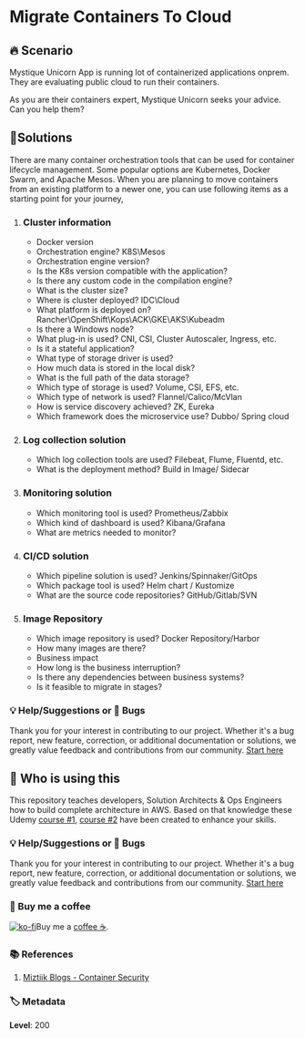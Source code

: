 # Migrate Containers To Cloud

## 🔥 Scenario

Mystique Unicorn App is running lot of containerized applications onprem. They are evaluating public cloud to run their containers.

As you are their containers expert, Mystique Unicorn seeks your advice. Can you help them?

## 🎯Solutions

There are many container orchestration tools that can be used for container lifecycle management. Some popular options are Kubernetes, Docker Swarm, and Apache Mesos. When you are planning to move containers from an existing platform to a newer one, you can use following items as a starting point for your journey,

1. ### Cluster information

   - Docker version
   - Orchestration engine? K8S\Mesos
   - Orchestration engine version?
   - Is the K8s version compatible with the application?
   - Is there any custom code in the compilation engine?
   - What is the cluster size?
   - Where is cluster deployed? IDC\Cloud
   - What platform is deployed on? Rancher\OpenShift\Kops\ACK\GKE\AKS\Kubeadm
   - Is there a Windows node?
   - What plug-in is used? CNI, CSI, Cluster Autoscaler, Ingress, etc.
   - Is it a stateful application?
   - What type of storage driver is used?
   - How much data is stored in the local disk?
   - What is the full path of the data storage?
   - Which type of storage is used? Volume, CSI, EFS, etc.
   - Which type of network is used? Flannel/Calico/McVlan
   - How is service discovery achieved? ZK, Eureka
   - Which framework does the microservice use? Dubbo/ Spring cloud

1. ### Log collection solution

   - Which log collection tools are used? Filebeat, Flume, Fluentd, etc.
   - What is the deployment method? Build in Image/ Sidecar

1. ### Monitoring solution

   - Which monitoring tool is used? Prometheus/Zabbix
   - Which kind of dashboard is used? Kibana/Grafana
   - What are metrics needed to monitor?

1. ### CI/CD solution

   - Which pipeline solution is used? Jenkins/Spinnaker/GitOps
   - Which package tool is used? Helm chart / Kustomize
   - What are the source code repositories? GitHub/Gitlab/SVN

1. ### Image Repository

   - Which image repository is used? Docker Repository/Harbor
   - How many images are there?
   - Business impact
   - How long is the business interruption?
   - Is there any dependencies between business systems?
   - Is it feasible to migrate in stages?

### 💡 Help/Suggestions or 🐛 Bugs

Thank you for your interest in contributing to our project. Whether it's a bug report, new feature, correction, or additional documentation or solutions, we greatly value feedback and contributions from our community. [Start here][200]

## 📌 Who is using this

This repository teaches developers, Solution Architects & Ops Engineers how to build complete architecture in AWS. Based on that knowledge these Udemy [course #1][103], [course #2][102] have been created to enhance your skills.

### 💡 Help/Suggestions or 🐛 Bugs

Thank you for your interest in contributing to our project. Whether it's a bug report, new feature, correction, or additional documentation or solutions, we greatly value feedback and contributions from our community. [Start here][200]

### 👋 Buy me a coffee

[![ko-fi](https://www.ko-fi.com/img/githubbutton_sm.svg)](https://ko-fi.com/Q5Q41QDGK)Buy me a [coffee ☕][900].

### 📚 References

1. [Miztiik Blogs - Container Security][1]

### 🏷️ Metadata

**Level**: 200

[1]: https://github.com/miztiik/aws-real-time-use-cases/tree/master/300-Security-Containers
[101]: https://www.udemy.com/course/aws-cloud-security-proactive-way/?referralCode=71DC542AD4481309A441
[102]: https://www.udemy.com/course/aws-cloud-development-kit-from-beginner-to-professional/?referralCode=E15D7FB64E417C547579
[103]: https://www.udemy.com/course/aws-cloudformation-basics?referralCode=93AD3B1530BC871093D6
[200]: https://github.com/miztiik/aws-real-time-use-cases/issues
[899]: https://www.udemy.com/user/n-kumar/
[900]: https://ko-fi.com/miztiik
[901]: https://ko-fi.com/Q5Q41QDGK
